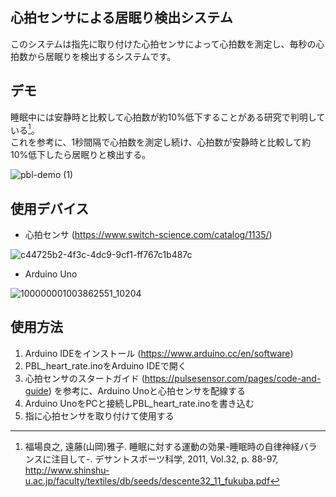 ## 心拍センサによる居眠り検出システム

このシステムは指先に取り付けた心拍センサによって心拍数を測定し、毎秒の心拍数から居眠りを検出するシステムです。

## デモ

睡眠中には安静時と比較して心拍数が約10%低下することがある研究で判明している[^睡眠に対する運動の効果-睡眠時の自律神経バランスに注目して-]。  
これを参考に、1秒間隔で心拍数を測定し続け、心拍数が安静時と比較して約10%低下したら居眠りと検出する。

![pbl-demo (1)](https://user-images.githubusercontent.com/86580511/144958001-ee1d00a9-2a3d-4eba-96c7-1323ad18c3c6.gif)

## 使用デバイス
* 心拍センサ (https://www.switch-science.com/catalog/1135/)

![c44725b2-4f3c-4dc9-9cf1-ff767c1b487c](https://user-images.githubusercontent.com/86580511/144838189-028562ee-138d-4aa9-a3f2-f77d684283e9.jpg)

* Arduino Uno

![100000001003862551_10204](https://user-images.githubusercontent.com/86580511/144838386-940df853-87e1-40fe-98c7-4012843f6327.jpg)

## 使用方法
1. Arduino IDEをインストール (https://www.arduino.cc/en/software)
2. PBL_heart_rate.inoをArduino IDEで開く
3. 心拍センサのスタートガイド (https://pulsesensor.com/pages/code-and-guide)
   を参考に、Arduino Unoと心拍センサを配線する
4. Arduino UnoをPCと接続しPBL_heart_rate.inoを書き込む
5. 指に心拍センサを取り付けて使用する

[^睡眠に対する運動の効果-睡眠時の自律神経バランスに注目して-]: 福場良之, 遠藤(山岡)雅子. 睡眠に対する運動の効果-睡眠時の自律神経バランスに注目して-. デサントスポーツ科学, 2011, Vol.32, p. 88-97,  
http://www.shinshu-u.ac.jp/faculty/textiles/db/seeds/descente32_11_fukuba.pdf
